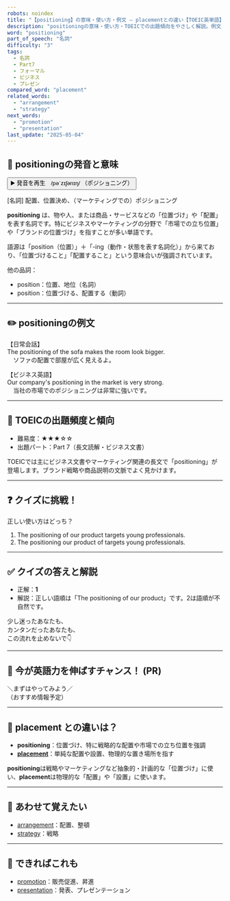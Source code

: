 ```yaml
---
robots: noindex
title: "【positioning】の意味・使い方・例文 ― placementとの違い【TOEIC英単語】"
description: "positioningの意味・使い方・TOEICでの出題傾向をやさしく解説。例文・クイズ付きでplacementとの違いもわかりやすく学べます。"
word: "positioning"
part_of_speech: "名詞"
difficulty: "3"
tags:
  - 名詞
  - Part7
  - フォーマル
  - ビジネス
  - プレゼン
compared_word: "placement"
related_words:
  - "arrangement"
  - "strategy"
next_words:
  - "promotion"
  - "presentation"
last_update: "2025-05-04"
---
```


## 🔰 positioningの発音と意味

<button class="play-audio" onclick="playTTS('positioning')">
  <span class="play-audio-main">
    ▶️ 発音を再生　/pəˈzɪʃənɪŋ/
  </span>
  <span class="play-audio-sub">
    （ポジショニング）
  </span>
</button>

[名詞] 配置、位置決め、（マーケティングでの）ポジショニング

**positioning** は、物や人、または商品・サービスなどの「位置づけ」や「配置」を表す名詞です。特にビジネスやマーケティングの分野で「市場での立ち位置」や「ブランドの位置づけ」を指すことが多い単語です。

語源は「position（位置）」＋「-ing（動作・状態を表す名詞化）」から来ており、「位置づけること」「配置すること」という意味合いが強調されています。

他の品詞：  
- position：位置、地位（名詞）
- position：位置づける、配置する（動詞）

---

## ✏️ positioningの例文

【日常会話】  
The positioning of the sofa makes the room look bigger.  
　ソファの配置で部屋が広く見えるよ。

【ビジネス英語】  
Our company's positioning in the market is very strong.  
　当社の市場でのポジショニングは非常に強いです。

---

## 🎯 TOEICの出題頻度と傾向

- 難易度：★★★☆☆
- 出題パート：Part 7（長文読解・ビジネス文書）

TOEICでは主にビジネス文書やマーケティング関連の長文で「positioning」が登場します。ブランド戦略や商品説明の文脈でよく見かけます。

---

## ❓ クイズに挑戦！

正しい使い方はどっち？

1. The positioning of our product targets young professionals.  
2. The positioning our product of targets young professionals.

---

## ✅ クイズの答えと解説

- 正解：**1**
- 解説：正しい語順は「The positioning of our product」です。2は語順が不自然です。

少し迷ったあなたも、  
カンタンだったあなたも、  
この流れを止めないで👇️

---

## 🚀 今が英語力を伸ばすチャンス！ (PR)

<div class="info-center">
＼まずはやってみよう／<br>  
（おすすめ情報予定）
</div>

---

## 🤔  placement との違いは？

- **positioning**：位置づけ、特に戦略的な配置や市場での立ち位置を強調
- **[placement](/word/placement/)**：単純な配置や設置、物理的な置き場所を指す

**positioning**は戦略やマーケティングなど抽象的・計画的な「位置づけ」に使い、**placement**は物理的な「配置」や「設置」に使います。

---

## 🧩 あわせて覚えたい

- [arrangement](/word/arrangement/)：配置、整頓
- [strategy](/word/strategy/)：戦略

---

## 📖 できればこれも

- [promotion](/word/promotion/)：販売促進、昇進
- [presentation](/word/presentation/)：発表、プレゼンテーション

<!-- cvid: aid36_bid08 -->
